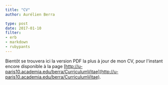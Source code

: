 ```yaml
---
title: "CV"
author: Aurélien Berra

type: post
date: 2017-01-10
filter:
- erb
- markdown
- rubypants
---
```


Bientôt se trouvera ici la version PDF la plus à jour de mon CV, pour l'instant encore disponible à la page [http://u-paris10.academia.edu/berra/CurriculumVitae](http://u-paris10.academia.edu/berra/CurriculumVitae).
